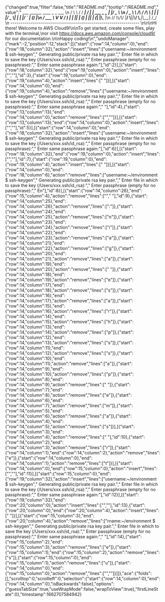 {"changed":true,"filter":false,"title":"README.md","tooltip":"/README.md","value":"         ___        ______     ____ _                 _  ___  \n        / \\ \\      / / ___|   / ___| | ___  _   _  __| |/ _ \\ \n       / _ \\ \\ /\\ / /\\___ \\  | |   | |/ _ \\| | | |/ _` | (_) |\n      / ___ \\ V  V /  ___) | | |___| | (_) | |_| | (_| |\\__, |\n     /_/   \\_\\_/\\_/  |____/   \\____|_|\\___/ \\__,_|\\__,_|  /_/ \n ----------------------------------------------------------------- \n\n\nHi there! Welcome to AWS Cloud9!\n\nTo get started, create some files, play with the terminal,\nor visit https://docs.aws.amazon.com/console/cloud9/ for our documentation.\n\nHappy coding!\n","undoManager":{"mark":-2,"position":12,"stack":[[{"start":{"row":14,"column":0},"end":{"row":18,"column":32},"action":"insert","lines":["username:~/environment $ ssh-keygen","    Generating public/private rsa key pair.","    Enter file in which to save the key (/Users/xxx.ssh/id_rsa):","    Enter passphrase (empty for no passphrase):","    Enter same passphrase again:"],"id":2}],[{"start":{"row":18,"column":32},"end":{"row":19,"column":0},"action":"insert","lines":["",""],"id":3},{"start":{"row":19,"column":0},"end":{"row":19,"column":4},"action":"insert","lines":["    "]}],[{"start":{"row":14,"column":0},"end":{"row":19,"column":4},"action":"remove","lines":["username:~/environment $ ssh-keygen","    Generating public/private rsa key pair.","    Enter file in which to save the key (/Users/xxx.ssh/id_rsa):","    Enter passphrase (empty for no passphrase):","    Enter same passphrase again:","    "],"id":4},{"start":{"row":13,"column":13},"end":{"row":14,"column":0},"action":"remove","lines":["",""]}],[{"start":{"row":13,"column":13},"end":{"row":14,"column":0},"action":"insert","lines":["",""],"id":5}],[{"start":{"row":14,"column":0},"end":{"row":18,"column":32},"action":"insert","lines":["username:~/environment $ ssh-keygen","    Generating public/private rsa key pair.","    Enter file in which to save the key (/Users/xxx.ssh/id_rsa):","    Enter passphrase (empty for no passphrase):","    Enter same passphrase again:"],"id":6}],[{"start":{"row":18,"column":32},"end":{"row":19,"column":0},"action":"insert","lines":["",""],"id":7},{"start":{"row":19,"column":0},"end":{"row":19,"column":4},"action":"insert","lines":["    "]}],[{"start":{"row":14,"column":0},"end":{"row":18,"column":6},"action":"remove","lines":["username:~/environment $ ssh-keygen","    Generating public/private rsa key pair.","    Enter file in which to save the key (/Users/xxx.ssh/id_rsa):","    Enter passphrase (empty for no passphrase):","    En"],"id":8}],[{"start":{"row":14,"column":26},"end":{"row":15,"column":4},"action":"remove","lines":["","    "],"id":9},{"start":{"row":14,"column":25},"end":{"row":14,"column":26},"action":"remove","lines":[":"]},{"start":{"row":14,"column":24},"end":{"row":14,"column":25},"action":"remove","lines":["n"]},{"start":{"row":14,"column":23},"end":{"row":14,"column":24},"action":"remove","lines":["i"]},{"start":{"row":14,"column":22},"end":{"row":14,"column":23},"action":"remove","lines":["a"]},{"start":{"row":14,"column":21},"end":{"row":14,"column":22},"action":"remove","lines":["g"]},{"start":{"row":14,"column":20},"end":{"row":14,"column":21},"action":"remove","lines":["a"]},{"start":{"row":14,"column":19},"end":{"row":14,"column":20},"action":"remove","lines":[" "]},{"start":{"row":14,"column":18},"end":{"row":14,"column":19},"action":"remove","lines":["e"]},{"start":{"row":14,"column":17},"end":{"row":14,"column":18},"action":"remove","lines":["s"]},{"start":{"row":14,"column":16},"end":{"row":14,"column":17},"action":"remove","lines":["a"]},{"start":{"row":14,"column":15},"end":{"row":14,"column":16},"action":"remove","lines":["r"]},{"start":{"row":14,"column":14},"end":{"row":14,"column":15},"action":"remove","lines":["h"]},{"start":{"row":14,"column":13},"end":{"row":14,"column":14},"action":"remove","lines":["p"]},{"start":{"row":14,"column":12},"end":{"row":14,"column":13},"action":"remove","lines":["s"]},{"start":{"row":14,"column":11},"end":{"row":14,"column":12},"action":"remove","lines":["s"]},{"start":{"row":14,"column":10},"end":{"row":14,"column":11},"action":"remove","lines":["a"]},{"start":{"row":14,"column":9},"end":{"row":14,"column":10},"action":"remove","lines":["p"]},{"start":{"row":14,"column":8},"end":{"row":14,"column":9},"action":"remove","lines":[" "]},{"start":{"row":14,"column":7},"end":{"row":14,"column":8},"action":"remove","lines":["e"]},{"start":{"row":14,"column":6},"end":{"row":14,"column":7},"action":"remove","lines":["m"]},{"start":{"row":14,"column":5},"end":{"row":14,"column":6},"action":"remove","lines":["a"]},{"start":{"row":14,"column":4},"end":{"row":14,"column":5},"action":"remove","lines":["s"]}],[{"start":{"row":14,"column":3},"end":{"row":14,"column":4},"action":"remove","lines":[" "],"id":10},{"start":{"row":14,"column":2},"end":{"row":14,"column":3},"action":"remove","lines":["r"]},{"start":{"row":14,"column":1},"end":{"row":14,"column":2},"action":"remove","lines":["e"]},{"start":{"row":14,"column":0},"end":{"row":14,"column":1},"action":"remove","lines":["t"]}],[{"start":{"row":14,"column":0},"end":{"row":15,"column":0},"action":"insert","lines":["",""],"id":11}],[{"start":{"row":15,"column":0},"end":{"row":19,"column":32},"action":"insert","lines":["username:~/environment $ ssh-keygen","    Generating public/private rsa key pair.","    Enter file in which to save the key (/Users/xxx.ssh/id_rsa):","    Enter passphrase (empty for no passphrase):","    Enter same passphrase again:"],"id":12}],[{"start":{"row":19,"column":32},"end":{"row":20,"column":0},"action":"insert","lines":["",""],"id":13},{"start":{"row":20,"column":0},"end":{"row":20,"column":4},"action":"insert","lines":["    "]}],[{"start":{"row":15,"column":3},"end":{"row":20,"column":4},"action":"remove","lines":["rname:~/environment $ ssh-keygen","    Generating public/private rsa key pair.","    Enter file in which to save the key (/Users/xxx.ssh/id_rsa):","    Enter passphrase (empty for no passphrase):","    Enter same passphrase again:","    "],"id":14},{"start":{"row":15,"column":2},"end":{"row":15,"column":3},"action":"remove","lines":["e"]},{"start":{"row":15,"column":1},"end":{"row":15,"column":2},"action":"remove","lines":["s"]},{"start":{"row":15,"column":0},"end":{"row":15,"column":1},"action":"remove","lines":["u"]},{"start":{"row":14,"column":0},"end":{"row":15,"column":0},"action":"remove","lines":["",""]}]]},"ace":{"folds":[],"scrolltop":0,"scrollleft":0,"selection":{"start":{"row":14,"column":0},"end":{"row":14,"column":0},"isBackwards":false},"options":{"guessTabSize":true,"useWrapMode":false,"wrapToView":true},"firstLineState":0},"timestamp":1662707584942}